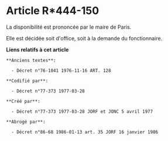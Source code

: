 # Article R*444-150

La disponibilité est prononcée par le maire de Paris.

Elle est décidée soit d'office, soit à la demande du fonctionnaire.

**Liens relatifs à cet article**

	**Anciens textes**:

	  - Décret n°76-1041 1976-11-16 ART. 128

	**Codifié par**:

	  - Décret n°77-373 1977-03-28

	**Créé par**:

	  - Décret n°77-373 1977-03-28 JORF et JONC 5 avril 1977

	**Abrogé par**:

	  - Décret n°86-68 1986-01-13 art. 35 JORF 16 janvier 1986

